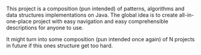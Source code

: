 This project is a composition (pun intended) of patterns, 
algorithms and data structures implementations on Java. The global idea
is to create all-in-one-place project with easy navigation and easy
comprehensible descriptions for anyone to use.
 
It might turn into some composition (pun intended once again) of N projects 
in future if this ones structure get too hard.